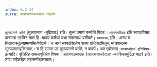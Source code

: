 ```yaml
---
index: 6.2.14
sutra: मात्रोपज्ञोपक्रमच्छाये नपुंसके

---
```

   `तुल्यप्रमाणे वर्तते` [तुल्यप्रमाणं -मुद्रिपाठः] इति। तुल्यं प्रमाणं यस्येति विग्रहः। `अस्वपदविग्रहः` इति स्वपदविग्रहः कस्मान्न भवति? ताशं हि -वाक्यं कर्तव्यं यथा समासार्थः प्रतीयते। `भक्षामात्रम्` इति। अस्य च भिक्षायास्तुल्यप्रमाणमित्येषोऽर्थः। न चायं स्वपदविग्रहेण शक्यः प्रतिपादयितुम्; मात्रशब्दस्य तुल्यप्रमाणवृत्तित्वात्। स हि समास एव तुल्यप्रमाणे वर्तते, न वाक्ये। अत एवोक्तम् -`मात्रशब्दोऽयं वृत्तिविषयः` इत्यादि। वृत्तिरिह समासवृत्तिरेव विषयः। `अप्रत्ययाऽन्तोदात्तः` [अप्रत्ययान्तोदात्तः -काशिकामुद्रितः पाठः] इति। टापा सहैकदेश उदात्तनोदात्तत्वात्।